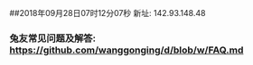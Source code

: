 ##2018年09月28日07时12分07秒 新址: 142.93.148.48
### 兔友常见问题及解答: https://github.com/wanggonging/d/blob/w/FAQ.md
